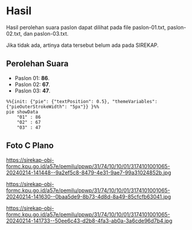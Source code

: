 # Hasil

Hasil perolehan suara paslon dapat dilihat pada file paslon-01.txt, paslon-02.txt, dan paslon-03.txt.

Jika tidak ada, artinya data tersebut belum ada pada SIREKAP.

## Perolehan Suara

 * Paslon 01: **86**.
 * Paslon 02: **67**.
 * Paslon 03: **47**.

```mermaid
%%{init: {"pie": {"textPosition": 0.5}, "themeVariables": {"pieOuterStrokeWidth": "5px"}} }%%
pie showData
    "01" : 86
    "02" : 67
    "03" : 47
```
## Foto C Plano

https://sirekap-obj-formc.kpu.go.id/a57e/pemilu/ppwp/31/74/10/10/01/3174101001065-20240214-141448--9a2ef5c8-8479-4e31-9ae7-99a31024852b.jpg

https://sirekap-obj-formc.kpu.go.id/a57e/pemilu/ppwp/31/74/10/10/01/3174101001065-20240214-141630--0baa5de9-8b73-4d8d-8a49-85cfcfb63041.jpg

https://sirekap-obj-formc.kpu.go.id/a57e/pemilu/ppwp/31/74/10/10/01/3174101001065-20240214-141733--50ee6c43-d2b8-4fa3-ab0a-3a6cde96d7b4.jpg
